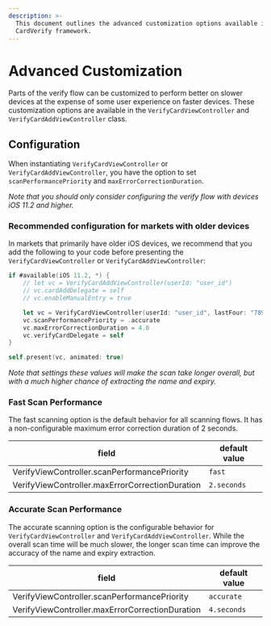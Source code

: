 ```yaml
---
description: >-
  This document outlines the advanced customization options available in the
  CardVerify framework.
---
```


# Advanced Customization

Parts of the verify flow can be customized to perform better on slower devices at the expense of some user experience on faster devices. These customization options are available in the `VerifyCardViewController` and `VerifyCardAddViewController` class.

## Configuration

When instantiating `VerifyCardViewController` or `VerifyCardAddViewController`, you have the option to set `scanPerformancePriority` and `maxErrorCorrectionDuration`.

_Note that you should only consider configuring the verify flow with devices iOS 11.2 and higher._

### Recommended configuration for markets with older devices

In markets that primarily have older iOS devices, we recommend that you add the following to your code before presenting the `VerifyCardViewController` or `VerifyCardAddViewController`:

```swift
if #available(iOS 11.2, *) {
    // let vc = VerifyCardAddViewController(userId: "user_id")
    // vc.cardAddDelegate = self
    // vc.enableManualEntry = true

    let vc = VerifyCardViewController(userId: "user_id", lastFour: "7890", bin: "123456", cardNetwork: .UNKNOWN)
    vc.scanPerformancePriority = .accurate
    vc.maxErrorCorrectionDuration = 4.0
    vc.verifyCardDelegate = self
}

self.present(vc, animated: true)
```


_Note that settings these values will make the scan take longer overall, but with a much higher chance of extracting the name and expiry._

### Fast Scan Performance 
The fast scanning option is the default behavior for all scanning flows. It has a non-configurable maximum error correction duration of 2 seconds.

| field | default value |
| ----- | ------------- |
| VerifyViewController.scanPerformancePriority | `fast` |
| VerifyViewController.maxErrorCorrectionDuration | `2.seconds` |

### Accurate Scan Performance 
The accurate scanning option is the configurable behavior for `VerifyCardViewController` and `VerifyCardAddViewController`. While the overall scan time will be much slower, the longer scan time can improve the accuracy of the name and expiry extraction.

| field | default value |
| ----- | ------------- |
| VerifyViewController.scanPerformancePriority | `accurate` |
| VerifyViewController.maxErrorCorrectionDuration | `4.seconds` |